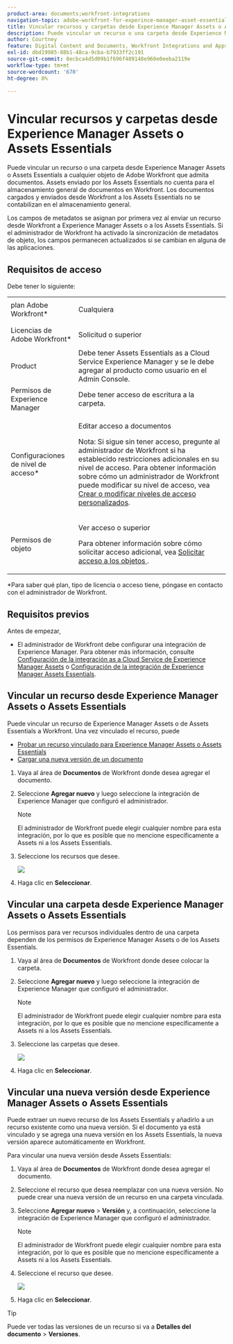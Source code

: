 ```yaml
---
product-area: documents;workfront-integrations
navigation-topic: adobe-workfront-for-experince-manager-asset-essentials
title: Vincular recursos y carpetas desde Experience Manager Assets o Assets Essentials
description: Puede vincular un recurso o una carpeta desde Experience Manager Assets o Assets Essentials a cualquier objeto de Adobe Workfront que admita documentos. Assets enviado por los Assets Essentials no cuenta para el almacenamiento general de documentos en Workfront. Los documentos cargados y enviados desde Workfront a los Assets Essentials no se contabilizan en el almacenamiento general.
author: Courtney
feature: Digital Content and Documents, Workfront Integrations and Apps
exl-id: dbd19985-88b1-48ca-9cba-b7933ff2c191
source-git-commit: 8ecbca4d5d09b1f696f489148e960e0eeba2119e
workflow-type: tm+mt
source-wordcount: '670'
ht-degree: 0%

---
```


# Vincular recursos y carpetas desde Experience Manager Assets o Assets Essentials

Puede vincular un recurso o una carpeta desde Experience Manager Assets o Assets Essentials a cualquier objeto de Adobe Workfront que admita documentos. Assets enviado por los Assets Essentials no cuenta para el almacenamiento general de documentos en Workfront. Los documentos cargados y enviados desde Workfront a los Assets Essentials no se contabilizan en el almacenamiento general.

Los campos de metadatos se asignan por primera vez al enviar un recurso desde Workfront a Experience Manager Assets o a los Assets Essentials. Si el administrador de Workfront ha activado la sincronización de metadatos de objeto, los campos permanecen actualizados si se cambian en alguna de las aplicaciones.

## Requisitos de acceso

Debe tener lo siguiente:

<table style="table-layout:auto"> 
 <col> 
 <col> 
 <tbody> 
  <tr> 
   <td role="rowheader">plan Adobe Workfront*</td> 
   <td> <p> Cualquiera</p> </td> 
  </tr> 
  <tr> 
   <td role="rowheader">Licencias de Adobe Workfront*</td> 
   <td> <p>Solicitud o superior</p> </td> 
  </tr> 
  <tr> 
   <td role="rowheader">Product</td> 
   <td>Debe tener Assets Essentials as a Cloud Service Experience Manager y se le debe agregar al producto como usuario en el Admin Console.</td> 
  </tr> 
   <tr> 
    <td role="rowheader">Permisos de Experience Manager</td> 
    <td>Debe tener acceso de escritura a la carpeta.</td> 
   </tr>
  <tr> 
   <td role="rowheader">Configuraciones de nivel de acceso*</td> 
   <td> <p>Editar acceso a documentos</p> <p>Nota: Si sigue sin tener acceso, pregunte al administrador de Workfront si ha establecido restricciones adicionales en su nivel de acceso. Para obtener información sobre cómo un administrador de Workfront puede modificar su nivel de acceso, vea <a href="../../administration-and-setup/add-users/configure-and-grant-access/create-modify-access-levels.md" class="MCXref xref">Crear o modificar niveles de acceso personalizados</a>.</p> </td> 
  </tr> 
  <tr> 
   <td role="rowheader">Permisos de objeto</td> 
   <td> <p>Ver acceso o superior</p> <p>Para obtener información sobre cómo solicitar acceso adicional, vea <a href="../../workfront-basics/grant-and-request-access-to-objects/request-access.md" class="MCXref xref">Solicitar acceso a los objetos </a>.</p> </td> 
  </tr> 
 </tbody> 
</table>

&#42;Para saber qué plan, tipo de licencia o acceso tiene, póngase en contacto con el administrador de Workfront.

## Requisitos previos

Antes de empezar,

* El administrador de Workfront debe configurar una integración de Experience Manager. Para obtener más información, consulte [Configuración de la integración as a Cloud Service de Experience Manager Assets](/help/quicksilver/administration-and-setup/configure-integrations/configure-aacs-integration.md) o [Configuración de la integración de Experience Manager Assets Essentials](/help/quicksilver/documents/adobe-workfront-for-experience-manager-assets-essentials/setup-asset-essentials.md).

## Vincular un recurso desde Experience Manager Assets o Assets Essentials

Puede vincular un recurso de Experience Manager Assets o de Assets Essentials a Workfront. Una vez vinculado el recurso, puede

* [Probar un recurso vinculado para Experience Manager Assets o Assets Essentials](../../documents/adobe-workfront-for-experience-manager-assets-essentials/proof-linked-asset-aem.md)
* [Cargar una nueva versión de un documento](../../documents/managing-documents/upload-new-document-version.md)

1. Vaya al área de **Documentos** de Workfront donde desea agregar el documento.
1. Seleccione **Agregar nuevo** y luego seleccione la integración de Experience Manager que configuró el administrador.

   >[!NOTE]
   >
   >El administrador de Workfront puede elegir cualquier nombre para esta integración, por lo que es posible que no mencione específicamente a Assets ni a los Assets Essentials.

1. Seleccione los recursos que desee.

   ![](assets/select-an-asset.png)

1. Haga clic en **Seleccionar**.

## Vincular una carpeta desde Experience Manager Assets o Assets Essentials

Los permisos para ver recursos individuales dentro de una carpeta dependen de los permisos de Experience Manager Assets o de los Assets Essentials.

1. Vaya al área de **Documentos** de Workfront donde desee colocar la carpeta.
1. Seleccione **Agregar nuevo** y luego seleccione la integración de Experience Manager que configuró el administrador.

   >[!NOTE]
   >
   >El administrador de Workfront puede elegir cualquier nombre para esta integración, por lo que es posible que no mencione específicamente a Assets ni a los Assets Essentials.

1. Seleccione las carpetas que desee.

   ![](assets/select-a-folder.png)

1. Haga clic en **Seleccionar**.

## Vincular una nueva versión desde Experience Manager Assets o Assets Essentials

Puede extraer un nuevo recurso de los Assets Essentials y añadirlo a un recurso existente como una nueva versión. Si el documento ya está vinculado y se agrega una nueva versión en los Assets Essentials, la nueva versión aparece automáticamente en Workfront.

Para vincular una nueva versión desde Assets Essentials:

1. Vaya al área de **Documentos** de Workfront donde desea agregar el documento.
1. Seleccione el recurso que desea reemplazar con una nueva versión. No puede crear una nueva versión de un recurso en una carpeta vinculada.
1. Seleccione **Agregar nuevo** > **Versión** y, a continuación, seleccione la integración de Experience Manager que configuró el administrador.

   >[!NOTE]
   >
   >El administrador de Workfront puede elegir cualquier nombre para esta integración, por lo que es posible que no mencione específicamente a Assets ni a los Assets Essentials.

1. Seleccione el recurso que desee.

   ![](assets/select-an-asset.png)

1. Haga clic en **Seleccionar**.

>[!TIP]
>
>Puede ver todas las versiones de un recurso si va a **Detalles del documento** > **Versiones**.

